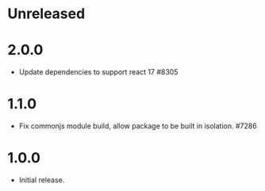 # Unreleased

# 2.0.0

- Update dependencies to support react 17 #8305

# 1.1.0

-   Fix commonjs module build, allow package to be built in isolation. #7286

# 1.0.0

-   Initial release.
